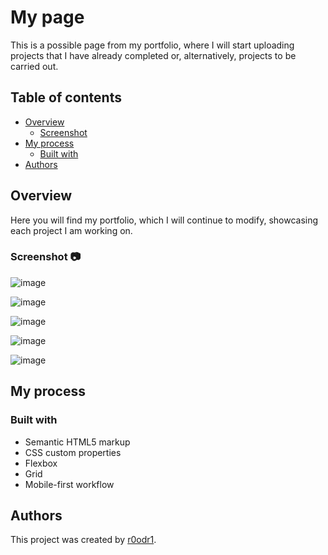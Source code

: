 # My page

This is a possible page from my portfolio, where I will start uploading projects that I have already completed or, alternatively, projects to be carried out.

## Table of contents

- [Overview](#overview)
  - [Screenshot](#screenshot)
- [My process](#my-process)
  - [Built with](#built-with)
- [Authors](#authors)

## Overview

Here you will find my portfolio, which I will continue to modify, showcasing each project I am working on.

### Screenshot 📷

![image](https://github.com/r0odr1/freelancer-site/assets/126527883/16b7882f-0cf6-423d-8a7d-d910d7c2e360)

![image](https://github.com/r0odr1/freelancer-site/assets/126527883/4bad4758-af29-419a-b528-a030d0be460f)

![image](https://github.com/r0odr1/freelancer-site/assets/126527883/a2ca79ba-bfa6-496d-a772-4c55c971b7d4)

![image](https://github.com/r0odr1/freelancer-site/assets/126527883/f3763b0e-8e4e-4ceb-96ed-24af8adac7a4)

![image](https://github.com/r0odr1/freelancer-site/assets/126527883/c11922b3-dcca-41a1-a875-2a9a48266e7c)

## My process

### Built with

- Semantic HTML5 markup
- CSS custom properties
- Flexbox
- Grid
- Mobile-first workflow

## Authors

This project was created by [r0odr1](https://github.com/r0odr1).
